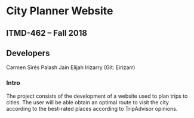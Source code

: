 # City Planner Website

## ITMD-462 – Fall 2018

## Developers

Carmen Sirés
Palash Jain
Elijah Irizarry (Git: Eirizarr)

### Intro

The project consists of the development of a website used to plan trips to cities. The user will be able obtain an optimal route to visit the city according to the best-rated places according to TripAdvisor opinions.
